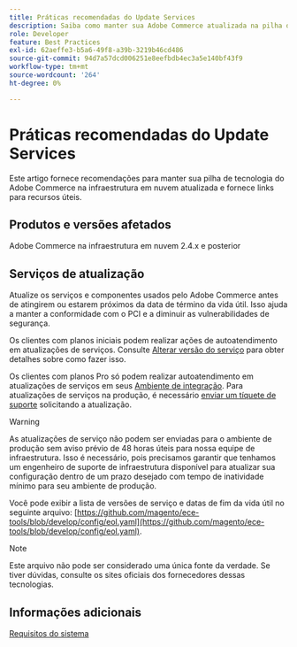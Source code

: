 ```yaml
---
title: Práticas recomendadas do Update Services
description: Saiba como manter sua Adobe Commerce atualizada na pilha de tecnologia de infraestrutura em nuvem.
role: Developer
feature: Best Practices
exl-id: 62aeffe3-b5a6-49f8-a39b-3219b46cd486
source-git-commit: 94d7a57dcd006251e8eefbdb4ec3a5e140bf43f9
workflow-type: tm+mt
source-wordcount: '264'
ht-degree: 0%

---
```


# Práticas recomendadas do Update Services

Este artigo fornece recomendações para manter sua pilha de tecnologia do Adobe Commerce na infraestrutura em nuvem atualizada e fornece links para recursos úteis.

## Produtos e versões afetados

Adobe Commerce na infraestrutura em nuvem 2.4.x e posterior

## Serviços de atualização

Atualize os serviços e componentes usados pelo Adobe Commerce antes de atingirem ou estarem próximos da data de término da vida útil. Isso ajuda a manter a conformidade com o PCI e a diminuir as vulnerabilidades de segurança.

Os clientes com planos iniciais podem realizar ações de autoatendimento em atualizações de serviços. Consulte [Alterar versão do serviço](https://devdocs.magento.com/cloud/project/services.html#change-service-version) para obter detalhes sobre como fazer isso.

Os clientes com planos Pro só podem realizar autoatendimento em atualizações de serviços em seus [Ambiente de integração](https://experienceleague.adobe.com/docs/commerce-knowledge-base/kb/announcements/commerce-announcements/integration-environment-enhancement-request-pro-and-starter.html). Para atualizações de serviços na produção, é necessário [enviar um tíquete de suporte](https://experienceleague.adobe.com/docs/commerce-knowledge-base/kb/help-center-guide/magento-help-center-user-guide.html#submit-ticket) solicitando a atualização.

>[!WARNING]
>
>As atualizações de serviço não podem ser enviadas para o ambiente de produção sem aviso prévio de 48 horas úteis para nossa equipe de infraestrutura. Isso é necessário, pois precisamos garantir que tenhamos um engenheiro de suporte de infraestrutura disponível para atualizar sua configuração dentro de um prazo desejado com tempo de inatividade mínimo para seu ambiente de produção.

Você pode exibir a lista de versões de serviço e datas de fim da vida útil no seguinte arquivo: [https://github.com/magento/ece-tools/blob/develop/config/eol.yaml](https://github.com/magento/ece-tools/blob/develop/config/eol.yaml).

>[!NOTE]
>
>Este arquivo não pode ser considerado uma única fonte da verdade. Se tiver dúvidas, consulte os sites oficiais dos fornecedores dessas tecnologias.

## Informações adicionais

[Requisitos do sistema](../../../installation/system-requirements.md)
